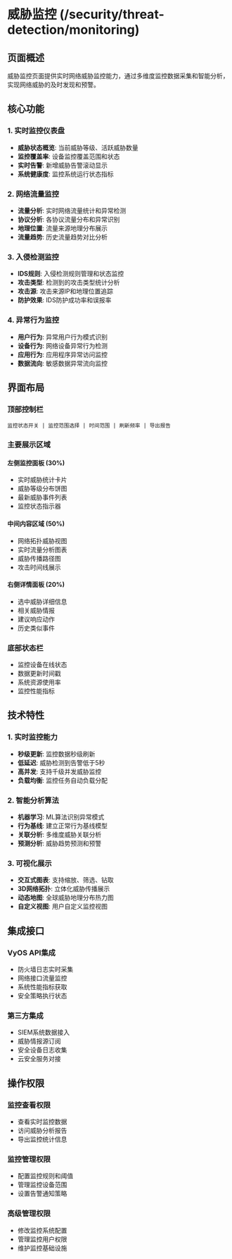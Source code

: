 # 威胁监控 (/security/threat-detection/monitoring)

## 页面概述

威胁监控页面提供实时网络威胁监控能力，通过多维度监控数据采集和智能分析，实现网络威胁的及时发现和预警。

## 核心功能

### 1. 实时监控仪表盘
- **威胁状态概览**: 当前威胁等级、活跃威胁数量
- **监控覆盖率**: 设备监控覆盖范围和状态
- **实时告警**: 新增威胁告警滚动显示
- **系统健康度**: 监控系统运行状态指标

### 2. 网络流量监控
- **流量分析**: 实时网络流量统计和异常检测
- **协议分析**: 各协议流量分布和异常识别
- **地理位置**: 流量来源地理分布展示
- **流量趋势**: 历史流量趋势对比分析

### 3. 入侵检测监控
- **IDS规则**: 入侵检测规则管理和状态监控
- **攻击类型**: 检测到的攻击类型统计分析
- **攻击源**: 攻击来源IP和地理位置追踪
- **防护效果**: IDS防护成功率和误报率

### 4. 异常行为监控
- **用户行为**: 异常用户行为模式识别
- **设备行为**: 网络设备异常行为检测
- **应用行为**: 应用程序异常访问监控
- **数据流向**: 敏感数据异常流向监控

## 界面布局

### 顶部控制栏
```
监控状态开关 | 监控范围选择 | 时间范围 | 刷新频率 | 导出报告
```

### 主要展示区域

#### 左侧监控面板 (30%)
- 实时威胁统计卡片
- 威胁等级分布饼图
- 最新威胁事件列表
- 监控状态指示器

#### 中间内容区域 (50%) 
- 网络拓扑威胁视图
- 实时流量分析图表
- 威胁传播路径图
- 攻击时间线展示

#### 右侧详情面板 (20%)
- 选中威胁详细信息
- 相关威胁情报
- 建议响应动作
- 历史类似事件

### 底部状态栏
- 监控设备在线状态
- 数据更新时间戳  
- 系统资源使用率
- 监控性能指标

## 技术特性

### 1. 实时监控能力
- **秒级更新**: 监控数据秒级刷新
- **低延迟**: 威胁检测到告警低于5秒
- **高并发**: 支持千级并发威胁监控
- **负载均衡**: 监控任务自动负载分配

### 2. 智能分析算法
- **机器学习**: ML算法识别异常模式
- **行为基线**: 建立正常行为基线模型
- **关联分析**: 多维度威胁关联分析
- **预测分析**: 威胁趋势预测和预警

### 3. 可视化展示
- **交互式图表**: 支持缩放、筛选、钻取
- **3D网络拓扑**: 立体化威胁传播展示
- **动态地图**: 全球威胁地理分布热力图
- **自定义视图**: 用户自定义监控视图

## 集成接口

### VyOS API集成
- 防火墙日志实时采集
- 网络接口流量监控
- 系统性能指标获取
- 安全策略执行状态

### 第三方集成
- SIEM系统数据接入
- 威胁情报源订阅
- 安全设备日志收集
- 云安全服务对接

## 操作权限

### 监控查看权限
- 查看实时监控数据
- 访问威胁分析报告
- 导出监控统计信息

### 监控管理权限  
- 配置监控规则和阈值
- 管理监控设备范围
- 设置告警通知策略

### 高级管理权限
- 修改监控系统配置
- 管理监控用户权限
- 维护监控基础设施